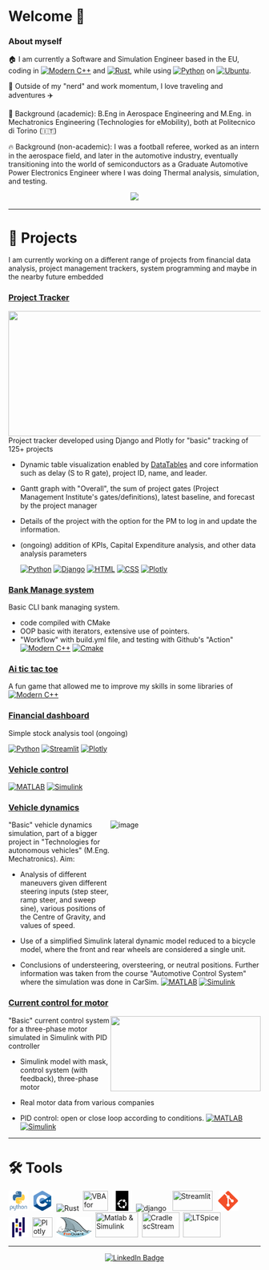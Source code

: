 # Welcome 👋

### About myself

🏠 I am currently a Software and Simulation Engineer based in the EU, coding in [![Modern C++](https://img.shields.io/badge/Modern%20C%2B%2B-blue.svg)](https://en.cppreference.com/w/cpp/17)
 and [![Rust](https://img.shields.io/badge/Rust-orange.svg)](https://www.rust-lang.org/), while using [![Python](https://img.shields.io/badge/Python-blue.svg)](https://www.python.org/) on [![Ubuntu](https://img.shields.io/badge/Ubuntu-orange.svg)](https://ubuntu.com/).


👟 Outside of my "nerd" and work momentum, I love traveling and adventures ✈️

🔖 Background (academic): B.Eng in Aerospace Engineering and M.Eng. in Mechatronics Engineering (Technologies for eMobility), both at Politecnico di Torino (🇮🇹)

:fire: Background (non-academic): I was a football referee, worked as an intern in the aerospace field, and later in the automotive industry, eventually transitioning into the world of semiconductors as a Graduate Automotive Power Electronics Engineer where I was doing Thermal analysis, simulation, and testing.

<div align="center">
  <img src="https://github.com/itsVinM/itsVinM/assets/85823292/e459e80e-54a3-4f58-b7a3-e039d807c710" width="160" />
</div>



<p></p>

---

# 🚀 Projects
I am currently working on a different range of projects from financial data analysis, project management trackers, system programming and maybe in the nearby future embedded 

### [Project Tracker](https://github.com/itsVinM/Python_Project_Tracker)

<img src="https://github.com/itsVinM/Python_Project_Tracker/assets/85823292/246bc054-3d5f-4bc8-9688-2a9261a12788" align="right" width="600" height="250">
<p>
  Project tracker developed using Django and Plotly for "basic" tracking of 125+ projects
  
  - Dynamic table visualization enabled by [DataTables](https://datatables.net/index) and core information such as delay (S to R gate), project ID, name, and leader.
  - Gantt graph with "Overall", the sum of project gates (Project Management Institute's gates/definitions), latest baseline, and forecast by the project manager
  - Details of the project with the option for the PM to log in and update the information.
  - (ongoing) addition of KPIs, Capital Expenditure analysis, and other data analysis parameters

    [![Python](https://img.shields.io/badge/Python-blue.svg)](https://www.python.org/)
    [![Django](https://img.shields.io/badge/Django-darkgreen.svg)](https://docs.djangoproject.com/en/stable/)
    [![HTML](https://img.shields.io/badge/HTML5-darkgreen.svg)](https://developer.mozilla.org/en-US/docs/Web/Guide/HTML/HTML5)
    [![CSS](https://img.shields.io/badge/CSS3-darkgreen.svg)](https://developer.mozilla.org/en-US/docs/Web/CSS/CSS3)
    [![Plotly](https://img.shields.io/badge/Plotly-lightblue.svg)](https://plotly.com/python)
    
</p>

### [Bank Manage system](https://github.com/itsVinM/Bank_Manage)
<p>
   Basic CLI bank managing system.

   - code compiled with CMake
   - OOP basic with iterators, extensive use of pointers.
   - "Workflow" with build.yml file, and testing with Github's "Action"
     [![Modern C++](https://img.shields.io/badge/Modern%20C%2B%2B-blue.svg)](https://en.cppreference.com/w/cpp/17)
     [![Cmake](https://img.shields.io/badge/Cmake-blue.svg)](https://en.cppreference.com/w/cpp/14)
</p>

### [Ai tic tac toe](https://github.com/itsVinM/AI_tic_tac_toe)
   A fun game that allowed me to improve my skills in some libraries of <t></t> [![Modern C++](https://img.shields.io/badge/Modern%20C%2B%2B-blue.svg)](https://en.cppreference.com/w/cpp/17)
 


### [Financial dashboard](https://github.com/itsVinM/FinancialDashboard)
<p>
  Simple stock analysis tool (ongoing)

[![Python](https://img.shields.io/badge/Python-v3.10-blue.svg)](https://www.python.org/)
[![Streamlit](https://img.shields.io/badge/Streamlit-darkgreen.svg)](https://www.python.org/)
[![Plotly](https://img.shields.io/badge/Plotly-blue.svg)](https://plotly.com/python)

 </p> 

### [Vehicle control](https://github.com/itsVinM/Basic_vehicle_control)

[![MATLAB](https://img.shields.io/badge/MATLAB-R2022a-blue.svg)](https://www.mathworks.com/products/matlab.html)
[![Simulink](https://img.shields.io/badge/Simulink-R2022a-orange.svg)](https://www.mathworks.com/products/simulink.html)


### [Vehicle dynamics](https://github.com/itsVinM/Basic_vehicle_dynamics)
<img width="300" height="200" alt="image"  src="https://github.com/itsVinM/Basic_vehicle_dynamics/assets/85823292/44d2a12d-4342-4331-b55f-5db80d760fb1" align="right">
<p>
  "Basic" vehicle dynamics simulation, part of a bigger project in "Technologies for autonomous vehicles" (M.Eng. Mechatronics).
  Aim:
  
  - Analysis of different maneuvers given different steering inputs (step steer, ramp steer, and sweep sine), various positions of the Centre of Gravity, and values of speed. 
  
  - Use of a simplified Simulink lateral dynamic model reduced to a bicycle model, where the front and rear wheels are considered a single unit.

  - Conclusions of understeering, oversteering, or neutral positions. Further information was taken from the course "Automotive Control System" where the simulation was done in CarSim.
  [![MATLAB](https://img.shields.io/badge/MATLAB-R2022a-blue.svg)](https://www.mathworks.com/products/matlab.html)
[![Simulink](https://img.shields.io/badge/Simulink-R2022a-orange.svg)](https://www.mathworks.com/products/simulink.html)

</p>

### [Current control for motor](https://github.com/itsVinM/Basic_Current_Control_Motor)
<img width="300" height="150" src="https://github.com/itsVinM/itsVinM/assets/85823292/42388035-9611-450f-8b04-8667a34c1b25" align="right">
<p>
  "Basic" current control system for a three-phase motor simulated in Simulink with PID controller

  - Simulink model with mask, control system (with feedback), three-phase motor

  - Real motor data from various companies

  - PID control: open or close loop according to conditions.
[![MATLAB](https://img.shields.io/badge/MATLAB-R2022a-blue.svg)](https://www.mathworks.com/products/matlab.html)
[![Simulink](https://img.shields.io/badge/Simulink-R2022a-orange.svg)](https://www.mathworks.com/products/simulink.html)



</p>

---

# 🛠 Tools
  
  <div >
  <img src="https://github.com/devicons/devicon/blob/master/icons/python/python-original-wordmark.svg" title="Python" alt="Python" width="40" height="40"/>&nbsp;
 <img src="https://github.com/devicons/devicon/blob/master/icons/cplusplus/cplusplus-original.svg" title="C++ 17" alt="C++" width="40" height="40"/>&nbsp;  
  <img src="https://www.wiresmithtech.com/wp-content/uploads/rust-logo-512x512-1.png" title="Rust" alt="Rust" width="40" height="40"/>&nbsp;   
  <img src="https://www.atlasformation.fr/atlas/wp-content/uploads/2017/01/logo-Excel-VBA.png" title="VBA for Excel" width="50" height="40"/>&nbsp;  
  <img src="https://github.com/devicons/devicon/blob/master/icons/ubuntu/ubuntu-plain.svg" title="Ubuntu" alt="Ubuntu" width="40" height="40"/>&nbsp; 
  <img src="https://vercel.com/_next/image?url=https%3A%2F%2Fimages.ctfassets.net%2Fe5382hct74si%2F76huO0U4LZC7JDYn9ATcua%2F7e73799e55400fa274d56bfd4b44caa2%2Fdjango.png&w=3840&q=75&dpl=dpl_33YXTrqqZy8SDU7JtvzPRSLkGJcE" title="Django" alt="django" width="50" height="40"/> &nbsp; 
  <img src="https://images.datacamp.com/image/upload/v1640050215/image27_frqkzv.png" title="Streamlit" width="80" height="40"/> &nbsp;  
  <img src="https://github.com/devicons/devicon/blob/master/icons/git/git-plain.svg" title="Git"  width="40" height="40"/>&nbsp; 
  <img src="https://github.com/devicons/devicon/blob/master/icons/pandas/pandas-original.svg" title="Numpy" width="40" height="40"/>&nbsp;
  <img src="https://pbs.twimg.com/profile_images/1707801799267348480/xd7EdAjS_400x400.jpg" title="Plotly" width="40" height="40"/>&nbsp; 
  <img src="https://raw.githubusercontent.com/fmilthaler/finquant/master/images/finquant-logo.png" title="FinQuant"  width="70" height="40"/>&nbsp; 
  <img src="https://www.okan.edu.tr/uploads/c_1920x760/slider/matlab-simulink/mlsl-12062018.jpg" title="Matlab & Simulink" width="85" height="50"/>&nbsp;
  <img src="https://simteq.co.za/wp-content/uploads/2020/05/Snipaste_2020-06-02_16-48-23.png" title="Cradle scStream" width="75" height="50"/>&nbsp;
  <img src="https://img-blog.csdnimg.cn/img_convert/2a29382acdb69535906934f4b6630894.png" title="LTSpice" width="75" height="50"/>&nbsp;
     
  </div>
  
</div>

---

<div id="badges" align="center">
  <a href="https://www.linkedin.com/in/vincentiu-mocanu-b06274182">
  <img src="https://img.shields.io/badge/LinkedIn-blue?style=for-the-badge&logo=linkedin&logoColor=white" alt="LinkedIn Badge"/>
  </a>
  
</div>
